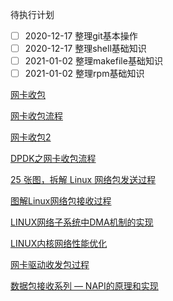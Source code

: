待执行计划

- [ ] 2020-12-17 
  整理git基本操作
- [ ] 2020-12-17
  整理shell基础知识
- [ ] 2021-01-02
  整理makefile基础知识
- [ ] 2021-01-02
  整理rpm基础知识
  
 [网卡收包](https://blog.csdn.net/weixin_44062361/article/details/108725060?utm_medium=distribute.pc_relevant.none-task-blog-2%7Edefault%7EBlogCommendFromMachineLearnPai2%7Edefault-1.baidujs&depth_1-utm_source=distribute.pc_relevant.none-task-blog-2%7Edefault%7EBlogCommendFromMachineLearnPai2%7Edefault-1.baidujs)

[网卡收包流程](https://cloud.tencent.com/developer/article/1030881?from=article.detail.1628161)

[网卡收包2](https://www.cnblogs.com/muahao/p/10861771.html)

[DPDK之网卡收包流程](https://zhuanlan.zhihu.com/p/65424382)

[25 张图，拆解 Linux 网络包发送过程](https://cloud.tencent.com/developer/article/1836743?from=article.detail.1836742)

[图解Linux网络包接收过程](https://cloud.tencent.com/developer/article/1757691?from=article.detail.1030881)

[LINUX网络子系统中DMA机制的实现](https://cloud.tencent.com/developer/article/1628161)

[LINUX内核网络性能优化](http://kerneltravel.net/blog/2021/ljr_network17/)

[网卡驱动收发包过程](https://blog.csdn.net/hz5034/article/details/79794615?utm_source=copy)

[数据包接收系列 — NAPI的原理和实现](https://blog.csdn.net/zhangskd/article/details/21627963)

